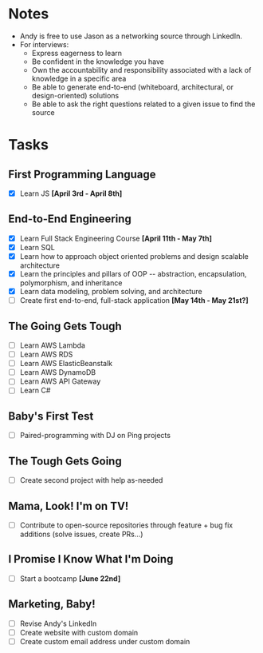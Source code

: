 # Notes 
- Andy is free to use Jason as a networking source through LinkedIn.
- For interviews:
    - Express eagerness to learn
    - Be confident in the knowledge you have
    - Own the accountability and responsibility associated with a lack of knowledge in a specific area
    - Be able to generate end-to-end (whiteboard, architectural, or design-oriented) solutions 
    - Be able to ask the right questions related to a given issue to find the source

# Tasks
## First Programming Language
- [x] Learn JS **[April 3rd - April 8th]**

## End-to-End Engineering
- [x] Learn Full Stack Engineering Course **[April 11th - May 7th]**
- [x] Learn SQL
- [x] Learn how to approach object oriented problems and design scalable architecture
- [x] Learn the principles and pillars of OOP -- abstraction, encapsulation, polymorphism, and inheritance
- [x] Learn data modeling, problem solving, and architecture
- [ ] Create first end-to-end, full-stack application **[May 14th - May 21st?]**

## The Going Gets Tough

- [ ] Learn AWS Lambda
- [ ] Learn AWS RDS
- [ ] Learn AWS ElasticBeanstalk
- [ ] Learn AWS DynamoDB
- [ ] Learn AWS API Gateway
- [ ] Learn C#

## Baby's First Test
- [ ] Paired-programming with DJ on Ping projects

## The Tough Gets Going
- [ ] Create second project with help as-needed

## Mama, Look! I'm on TV!
- [ ] Contribute to open-source repositories through feature + bug fix additions (solve issues, create PRs...)

## I Promise I Know What I'm Doing
- [ ] Start a bootcamp **[June 22nd]**

## Marketing, Baby!
- [ ] Revise Andy's LinkedIn
- [ ] Create website with custom domain
- [ ] Create custom email address under custom domain
